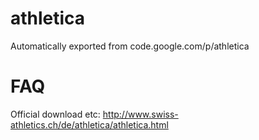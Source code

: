 # athletica
Automatically exported from code.google.com/p/athletica

# FAQ
Official download etc:
http://www.swiss-athletics.ch/de/athletica/athletica.html
